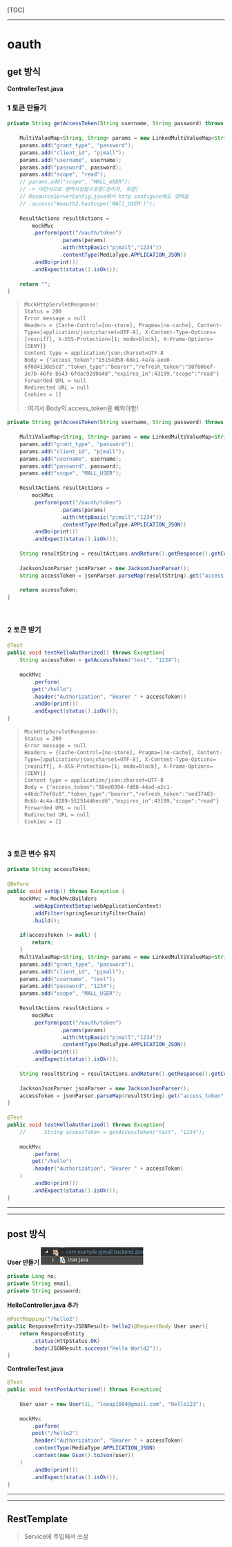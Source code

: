 [TOC]

---

# oauth

## **get 방식**

**ControllerTest.java**

### 1 토큰 만들기

```java
private String getAccessToken(String username, String password) throws Exception{

    MultiValueMap<String, String> params = new LinkedMultiValueMap<String, String>();
    params.add("grant_type", "password");
    params.add("client_id", "pjmall");
    params.add("username", username);
    params.add("password", password);
    params.add("scope", "read");
    // params.add("scope", "MALL_USER"); 
    // -> 이런식으로 영역지정할수있음(관리자, 회원)
    // ResourceServerConfig.java에서 http configure에도 영역을
    // .access("#oauth2.hasScope('MAll_USER')");

    ResultActions resultActions =
        mockMvc
        .perform(post("/oauth/token")
                 .params(params)
                 .with(httpBasic("pjmall","1234"))		
                 .contentType(MediaType.APPLICATION_JSON))
        .andDo(print())
        .andExpect(status().isOk());

    return "";
}
```

> ```
> MockHttpServletResponse:
> Status = 200
> Error message = null
> Headers = {Cache-Control=[no-store], Pragma=[no-cache], Content-Type=[application/json;charset=UTF-8], X-Content-Type-Options=[nosniff], X-XSS-Protection=[1; mode=block], X-Frame-Options=[DENY]}
> Content type = application/json;charset=UTF-8
> Body = {"access_token":"15154d58-68e1-4a7a-aee0-6f0d4138e5cd","token_type":"bearer","refresh_token":"98f606ef-3e7b-46fe-b543-6fdac92d0a48","expires_in":43199,"scope":"read"}
> Forwarded URL = null
> Redirected URL = null
> Cookies = []
> ```
>
> : 여기서 Body의 access_token을 뺴와야함!

```java
private String getAccessToken(String username, String password) throws Exception{

    MultiValueMap<String, String> params = new LinkedMultiValueMap<String, String>();
    params.add("grant_type", "password");
    params.add("client_id", "pjmall");
    params.add("username", username);
    params.add("password", password);
    params.add("scope", "MALL_USER");

    ResultActions resultActions =
        mockMvc
        .perform(post("/oauth/token")
                 .params(params)
                 .with(httpBasic("pjmall","1234"))		
                 .contentType(MediaType.APPLICATION_JSON))
        .andDo(print())
        .andExpect(status().isOk());

    String resultString = resultActions.andReturn().getResponse().getContentAsString();

    JacksonJsonParser jsonParser = new JacksonJsonParser();
    String accessToken = jsonParser.parseMap(resultString).get("access_token").toString();

    return accessToken;
}
```

<br>

### 2 토큰 받기

```java
@Test
public void testHelloAuthorized() throws Exception{
    String accessToken = getAccessToken("test", "1234");

    mockMvc
        .perform(
        get("/hello")
        .header("Authorization", "Bearer " + accessToken))
        .andDo(print())
        .andExpect(status().isOk());		 
}
```

> ```
> MockHttpServletResponse:
> Status = 200
> Error message = null
> Headers = {Cache-Control=[no-store], Pragma=[no-cache], Content-Type=[application/json;charset=UTF-8], X-Content-Type-Options=[nosniff], X-XSS-Protection=[1; mode=block], X-Frame-Options=[DENY]}
> Content type = application/json;charset=UTF-8
> Body = {"access_token":"08ed0394-fd08-44ad-a2c1-e46dc77ef8c8","token_type":"bearer","refresh_token":"eed37483-0c6b-4c4a-8289-552514d6ecd6","expires_in":43199,"scope":"read"}
> Forwarded URL = null
> Redirected URL = null
> Cookies = []
> ```

<br>

### 3 토큰 변수 유지

```java
private String accessToken;

@Before
public void setUp() throws Exception {
    mockMvc = MockMvcBuilders
        .webAppContextSetup(webApplicationContext)
        .addFilter(springSecurityFilterChain)
        .build();

    if(accessToken != null) {
        return;
    }
    MultiValueMap<String, String> params = new LinkedMultiValueMap<String, String>();
    params.add("grant_type", "password");
    params.add("client_id", "pjmall");
    params.add("username", "test");
    params.add("password", "1234");
    params.add("scope", "MALL_USER");

    ResultActions resultActions =
        mockMvc
        .perform(post("/oauth/token")
                 .params(params)
                 .with(httpBasic("pjmall","1234"))		
                 .contentType(MediaType.APPLICATION_JSON))
        .andDo(print())
        .andExpect(status().isOk());

    String resultString = resultActions.andReturn().getResponse().getContentAsString();

    JacksonJsonParser jsonParser = new JacksonJsonParser();
    accessToken = jsonParser.parseMap(resultString).get("access_token").toString();
}

@Test
public void testHelloAuthorized() throws Exception{
    //		String accessToken = getAccessToken("test", "1234");

    mockMvc
        .perform(
        get("/hello")
        .header("Authorization", "Bearer " + accessToken)
    )
        .andDo(print())
        .andExpect(status().isOk());		 
}
```

---



---

## **post 방식** 

**User 만들기** ![1563845778383](assets/1563845778383.png)

```java
private Long no;
private String email;
private String password;
```



**HelloController.java 추가**

```java
@PostMapping("/hello2")
public ResponseEntity<JSONResult> hello2(@RequestBody User user){
    return ResponseEntity
        .status(HttpStatus.OK)
        .body(JSONResult.success("Hello World2"));
}
```



**ControllerTest.java**

```java
@Test
public void testPostAuthorized() throws Exception{

    User user = new User(1L, "leeap1004@gmail.com", "Hello123");

    mockMvc
        .perform(
        post("/hello2")
        .header("Authorization", "Bearer " + accessToken)
        .contentType(MediaType.APPLICATION_JSON)
        .content(new Gson().toJson(user))
    )
        .andDo(print())
        .andExpect(status().isOk());		 
}
```

---



---

## RestTemplate

> Service에 주입해서 쓰삼










































